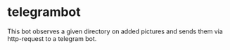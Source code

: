 # telegrambot
This bot observes a given directory on added pictures and sends them via http-request to a telegram bot.
